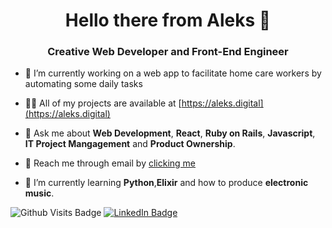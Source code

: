 <h1 align="center">Hello there from Aleks 👋</h1>
<h3 align="center">Creative Web Developer and Front-End Engineer</h3>

- 🔭 I’m currently working on a web app to facilitate home care workers by automating some daily tasks
 
- 👨‍💻 All of my projects are available at [https://aleks.digital](https://aleks.digital)

- 💬 Ask me about **Web Development**, **React**, **Ruby on Rails**, **Javascript**, **IT Project Mangagement** and **Product Ownership**.

- 📧 Reach me through email by [clicking me](mailto:aleks.vangjelofski@gmail.com)

- 🌱 I’m currently learning **Python**,**Elixir** and how to produce **electronic music**.

![Github Visits Badge](https://komarev.com/ghpvc/?username=a160v&style=for-the-badge) 
[![LinkedIn Badge](https://img.shields.io/badge/LinkedIn-Profile-informational?style=for-the-badge&logo=linkedin&logoColor=white&color=0D76A8)](http://linkedin.com/in/aleksinthecloud/)
